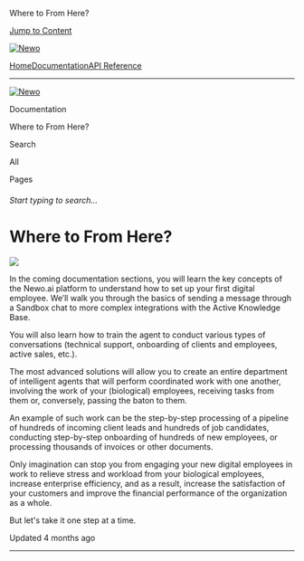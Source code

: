 Where to From Here?

[Jump to Content](#content)

[![Newo](https://files.readme.io/895bdeef8322f081f6d0f4507a17e414930dfddfddf1de452f458dc00698ca84-small-svgviewer-png-output_9.png)](/)

[Home](/)[Documentation](/docs)[API Reference](/reference)

* * *

[![Newo](https://files.readme.io/895bdeef8322f081f6d0f4507a17e414930dfddfddf1de452f458dc00698ca84-small-svgviewer-png-output_9.png)](/)

Documentation

Where to From Here?

Search

All

Pages

###### Start typing to search…

# Where to From Here?

![](https://files.readme.io/71a4321-_5b752c6a-33a8-4033-a9cd-0c6495355cc5.jpeg)

In the coming documentation sections, you will learn the key concepts of the Newo.ai platform to understand how to set up your first digital employee. We’ll walk you through the basics of sending a message through a Sandbox chat to more complex integrations with the Active Knowledge Base.

You will also learn how to train the agent to conduct various types of conversations (technical support, onboarding of clients and employees, active sales, etc.).

The most advanced solutions will allow you to create an entire department of intelligent agents that will perform coordinated work with one another, involving the work of your (biological) employees, receiving tasks from them or, conversely, passing the baton to them.

An example of such work can be the step-by-step processing of a pipeline of hundreds of incoming client leads and hundreds of job candidates, conducting step-by-step onboarding of hundreds of new employees, or processing thousands of invoices or other documents.

Only imagination can stop you from engaging your new digital employees in work to relieve stress and workload from your biological employees, increase enterprise efficiency, and as a result, increase the satisfaction of your customers and improve the financial performance of the organization as a whole.

But let's take it one step at a time.

Updated 4 months ago

* * *

